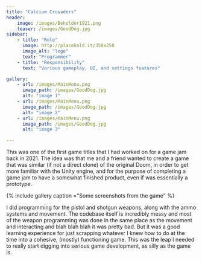```yaml
---
title: "Calcium Crusaders"
header:
    image: /images/Beholder1921.png
    teaser: /images/GoodDog.jpg
sidebar:
    - title: "Role"
      image: http://placehold.it/350x250
      image_alt: "logo"
      text: "Programmer"
    - title: "Responsibility"
      text: "Various gameplay, UI, and settings features"

gallery:
    - url: /images/MainMenu.png
      image_path: /images/GoodDog.jpg
      alt: "image 1"
    - url: /images/MainMenu.png
      image_path: /images/GoodDog.jpg
      alt: "image 2"
    - url: /images/MainMenu.png
      image_path: /images/GoodDog.jpg
      alt: "image 3"

---
```


This was one of the first game titles that I had worked on for a game jam back in 2021. The idea was that me and a friend wanted to create a game that was similar (if not a direct clone) of the original Doom, in order to get more familiar with the Unity engine, and for the purpose of completing a game jam to have a somewhat finished product, even if was essentially a prototype.

{% include gallery caption ="Some screenshots from the game" %}

I did programming for the pistol and shotgun weapons, along with the ammo systems and movement. The codebase itself is incredibly messy and most of the weapon programming was done in the same place as the movement and interacting and blah blah blah it was pretty bad. But it was a good learning experience for just scrapping whatever I knew how to do at the time into a cohesive, (mostly) functioning game. This was the leap I needed to really start digging into serious game development, as silly as the game is.